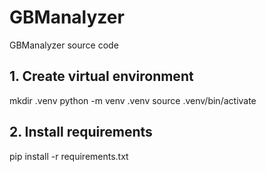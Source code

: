 # GBManalyzer

GBManalyzer source code

## 1. Create virtual environment

mkdir .venv
python -m venv .venv
source .venv/bin/activate

## 2. Install requirements

pip install -r requirements.txt
